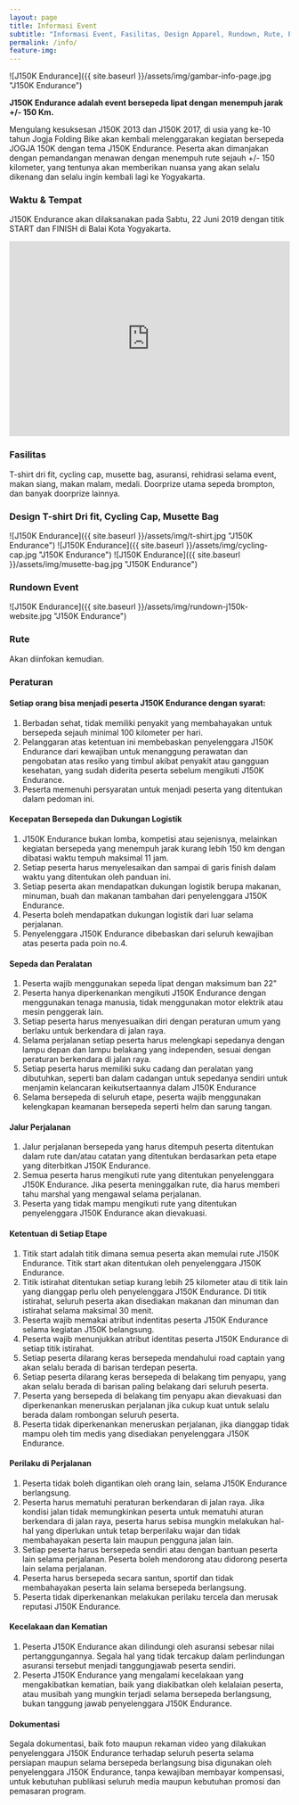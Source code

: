 ```yaml
---
layout: page
title: Informasi Event
subtitle: "Informasi Event, Fasilitas, Design Apparel, Rundown, Rute, Peraturan"
permalink: /info/
feature-img:
---
```

![J150K Endurance]({{ site.baseurl }}/assets/img/gambar-info-page.jpg "J150K Endurance")

**J150K Endurance adalah event bersepeda lipat dengan menempuh jarak +/- 150 Km.**

Mengulang kesuksesan J150K 2013 dan J150K 2017, di usia yang ke-10 tahun Jogja Folding Bike akan kembali melenggarakan kegiatan bersepeda JOGJA 150K dengan tema J150K Endurance. Peserta akan dimanjakan dengan pemandangan menawan dengan menempuh rute sejauh +/- 150 kilometer, yang tentunya akan memberikan nuansa yang akan selalu dikenang dan selalu ingin kembali lagi ke Yogyakarta.

###  Waktu & Tempat

J150K Endurance akan dilaksanakan pada Sabtu, 22 Juni 2019 dengan titik START dan FINISH di Balai Kota Yogyakarta.  

<iframe src="https://www.google.com/maps/embed?pb=!1m18!1m12!1m3!1d3952.910930991817!2d110.38887981478764!3d-7.799254379578132!2m3!1f0!2f0!3f0!3m2!1i1024!2i768!4f13.1!3m3!1m2!1s0x2e7a57635822479b%3A0xdf31bbd5127287a6!2sBalaikota+Yogyakarta!5e0!3m2!1sen!2sid!4v1552293166913" width="100%" height="350" frameborder="0" style="border:0" allowfullscreen></iframe>

###  Fasilitas

T-shirt dri fit, cycling cap, musette bag, asuransi, rehidrasi selama event, makan siang, makan malam, medali. Doorprize utama sepeda brompton, dan banyak doorprize lainnya.

### Design T-shirt Dri fit, Cycling Cap, Musette Bag

![J150K Endurance]({{ site.baseurl }}/assets/img/t-shirt.jpg "J150K Endurance")
![J150K Endurance]({{ site.baseurl }}/assets/img/cycling-cap.jpg "J150K Endurance")
![J150K Endurance]({{ site.baseurl }}/assets/img/musette-bag.jpg "J150K Endurance")

### Rundown Event

![J150K Endurance]({{ site.baseurl }}/assets/img/rundown-j150k-website.jpg "J150K Endurance")

### Rute

Akan diinfokan kemudian.

### Peraturan

#### Setiap orang bisa menjadi peserta J150K Endurance dengan syarat:
1. Berbadan sehat, tidak memiliki penyakit yang membahayakan untuk bersepeda sejauh minimal 100 kilometer per hari.
2. Pelanggaran atas ketentuan ini membebaskan penyelenggara J150K Endurance dari kewajiban untuk menanggung perawatan dan pengobatan atas resiko yang timbul akibat penyakit atau gangguan kesehatan, yang sudah diderita peserta sebelum mengikuti J150K Endurance.
3. 	Peserta memenuhi persyaratan untuk menjadi peserta yang ditentukan dalam pedoman ini.

#### Kecepatan Bersepeda dan Dukungan Logistik
1. J150K Endurance bukan lomba, kompetisi atau sejenisnya, melainkan kegiatan bersepeda yang menempuh jarak kurang lebih 150 km dengan dibatasi waktu tempuh maksimal 11 jam.
2. Setiap peserta harus menyelesaikan dan sampai di garis finish dalam waktu yang ditentukan oleh panduan ini.
3. Setiap peserta akan mendapatkan dukungan logistik berupa makanan, minuman, buah dan makanan tambahan dari penyelenggara J150K Endurance.
4. Peserta boleh mendapatkan dukungan logistik dari luar selama perjalanan.
5. Penyelenggara J150K Endurance dibebaskan dari seluruh kewajiban atas peserta pada poin no.4.

#### Sepeda dan Peralatan
1.	Peserta wajib menggunakan sepeda lipat dengan maksimum ban 22"
2.	Peserta hanya diperkenankan mengikuti J150K Endurance dengan menggunakan tenaga manusia, tidak menggunakan motor elektrik atau mesin penggerak lain.
3.	Setiap peserta harus menyesuaikan diri dengan peraturan umum yang berlaku untuk berkendara di jalan raya.
4.	Selama perjalanan setiap peserta harus melengkapi sepedanya dengan lampu depan dan lampu belakang yang independen, sesuai dengan peraturan berkendara di jalan raya.
5. Setiap peserta harus memiliki suku cadang dan peralatan yang dibutuhkan, seperti ban dalam cadangan untuk sepedanya sendiri untuk menjamin kelancaran keikutsertaannya dalam J150K Endurance
6. Selama bersepeda di seluruh etape, peserta wajib menggunakan kelengkapan keamanan bersepeda seperti helm dan sarung tangan.

#### Jalur Perjalanan
1. Jalur perjalanan bersepeda yang harus ditempuh peserta ditentukan dalam rute dan/atau catatan yang ditentukan berdasarkan peta etape yang diterbitkan J150K Endurance.
2. Semua peserta harus mengikuti rute yang ditentukan penyelenggara J150K Endurance. Jika peserta meninggalkan rute, dia harus memberi tahu marshal yang mengawal selama perjalanan.
3. Peserta yang tidak mampu mengikuti rute yang ditentukan penyelenggara J150K Endurance akan dievakuasi.

#### Ketentuan di Setiap Etape
1. Titik start adalah titik dimana semua peserta akan memulai rute J150K Endurance. Titik start akan ditentukan oleh penyelenggara J150K Endurance.
2. Titik istirahat ditentukan setiap kurang lebih 25 kilometer atau di titik lain yang dianggap perlu oleh penyelenggara J150K Endurance. Di titik istirahat, seluruh peserta akan disediakan makanan dan minuman dan istirahat selama maksimal 30 menit.
3. Peserta wajib memakai atribut indentitas peserta J150K Endurance selama kegiatan J150K belangsung.
4. Peserta wajib menunjukkan atribut identitas peserta J150K Endurance di setiap titik istirahat.
5. Setiap peserta dilarang keras bersepeda mendahului road captain yang akan selalu berada di barisan terdepan peserta.
6. Setiap peserta dilarang keras bersepeda di belakang tim penyapu, yang akan selalu berada di barisan paling belakang dari seluruh peserta.
7. Peserta yang bersepeda di belakang tim penyapu akan dievakuasi dan diperkenankan meneruskan perjalanan jika cukup kuat untuk selalu berada dalam rombongan seluruh peserta.
8. Peserta tidak diperkenankan meneruskan perjalanan, jika dianggap tidak mampu oleh tim medis yang disediakan penyelenggara J150K Endurance.

#### Perilaku di Perjalanan
1. Peserta tidak boleh digantikan oleh orang lain, selama J150K Endurance berlangsung.
2. Peserta harus mematuhi peraturan berkendaran di jalan raya. Jika kondisi jalan tidak memungkinkan peserta untuk mematuhi aturan berkendara di jalan raya, peserta harus sebisa mungkin melakukan hal-hal yang diperlukan untuk tetap berperilaku wajar dan tidak membahayakan peserta lain maupun pengguna jalan lain.
3. Setiap peserta harus bersepeda sendiri atau dengan bantuan peserta lain selama perjalanan. Peserta boleh mendorong atau didorong peserta lain selama perjalanan.
4. Peserta harus bersepeda secara santun, sportif dan tidak membahayakan peserta lain selama bersepeda berlangsung.
5. Peserta tidak diperkenankan melakukan perilaku tercela dan merusak reputasi J150K Endurance.

#### Kecelakaan dan Kematian
1. Peserta J150K Endurance akan dilindungi oleh asuransi sebesar nilai pertanggungannya. Segala hal yang tidak tercakup dalam perlindungan asuransi tersebut menjadi tanggungjawab peserta sendiri.
2. Peserta J150K Endurance yang mengalami kecelakaan yang mengakibatkan kematian, baik yang diakibatkan oleh kelalaian peserta, atau musibah yang mungkin terjadi selama bersepeda berlangsung, bukan tanggung jawab penyelenggara J150K Endurance.

#### Dokumentasi
Segala dokumentasi, baik foto maupun rekaman video yang dilakukan penyelenggara J150K Endurance terhadap seluruh peserta selama persiapan maupun selama bersepeda berlangsung bisa digunakan oleh penyelenggara J150K Endurance, tanpa kewajiban membayar kompensasi, untuk kebutuhan publikasi seluruh media maupun kebutuhan promosi dan pemasaran program.
